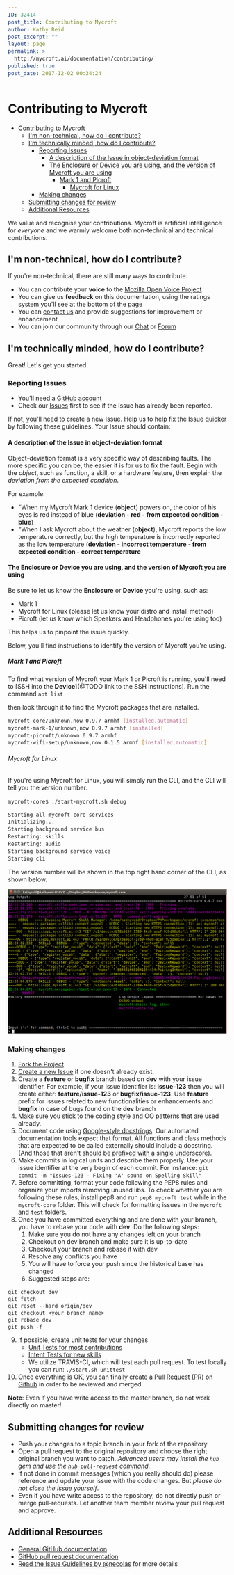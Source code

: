```yaml
---
ID: 32414
post_title: Contributing to Mycroft
author: Kathy Reid
post_excerpt: ""
layout: page
permalink: >
  http://mycroft.ai/documentation/contributing/
published: true
post_date: 2017-12-02 00:34:24
---
```

# Contributing to Mycroft

- [Contributing to Mycroft](#contributing-to-mycroft)
  * [I'm non-technical, how do I contribute?](#im-non-technical-how-do-i-contribute)
  * [I'm technically minded, how do I contribute?](#im-technically-minded-how-do-i-contribute)
    + [Reporting Issues](#reporting-issues)
      - [A description of the Issue in object-deviation format](#a-description-of-the-issue-in-object-deviation-format)
      - [The Enclosure or Device you are using, and the version of Mycroft you are using](#the-enclosure-or-device-you-are-using-and-the-version-of-mycroft-you-are-using)
        * [Mark 1 and Picroft](#mark-1-and-picroft)
          + [Mycroft for Linux](#mycroft-for-linux)
    + [Making changes](#making-changes)
  * [Submitting changes for review](#submitting-changes-for-review)
  * [Additional Resources](#additional-resources)

We value and recognise your contributions. Mycroft is artificial intelligence for _everyone_ and we warmly welcome both non-technical and technical contributions.

## I'm non-technical, how do I contribute?

If you're non-technical, there are still many ways to contribute.

* You can contribute your **voice** to the [Mozilla Open Voice Project](https://voice.mozilla.org/)
* You can give us **feedback** on this documentation, using the ratings system you'll see at the bottom of the page
* You can [contact us](https://mycroft.ai/contact) and provide suggestions for improvement or enhancement
* You can join our community through our [Chat](https://chat.mycroft.ai) or [Forum](https://community.mycroft.ai)

## I'm technically minded, how do I contribute?

Great! Let's get you started.

### Reporting Issues

* You'll need a [GitHub account](https://github.com/signup/free)
* Check our [Issues](https://github.com/MycroftAI/mycroft/issues) first to see if the Issue has already been reported.

If not, you'll need to create a new Issue. Help us to help fix the Issue quicker by following these guidelines. Your Issue should contain:

#### A description of the Issue in object-deviation format

Object-deviation format is a very specific way of describing faults. The more specific you can be, the easier it is for us to fix the fault. Begin with the _object_, such as function, a skill, or a hardware feature, then explain the _deviation from the expected condition_.

For example:

* "When my Mycroft Mark 1 device (**object**) powers on, the color of his eyes is red instead of blue (**deviation - red - from expected condition - blue**)
* "When I ask Mycroft about the weather (**object**), Mycroft reports the low temperature correctly, but the high temperature is incorrectly reported as the low temperature (**deviation - incorrect temperature - from expected condition - correct temperature**

#### The Enclosure or Device you are using, and the version of Mycroft you are using

Be sure to let us know the **Enclosure** or **Device** you're using, such as:

* Mark 1
* Mycroft for Linux (please let us know your distro and install method)
* Picroft (let us know which Speakers and Headphones you're using too)

This helps us to pinpoint the issue quickly.

Below, you'll find instructions to identify the version of Mycroft you're using.

##### Mark 1 and Picroft

To find what version of Mycroft your Mark 1 or Picroft is running, you'll need to [SSH into the **Device**](@TODO link to the SSH instructions). Run the command
`apt list`

then look through it to find the Mycroft packages that are installed.

```bash
mycroft-core/unknown,now 0.9.7 armhf [installed,automatic]
mycroft-mark-1/unknown,now 0.9.7 armhf [installed]
mycroft-picroft/unknown 0.9.7 armhf
mycroft-wifi-setup/unknown,now 0.1.5 armhf [installed,automatic]
```

###### Mycroft for Linux

If you're using Mycroft for Linux, you will simply run the CLI, and the CLI will tell you the version number.

`mycroft-core$ ./start-mycroft.sh debug`

```bash
Starting all mycroft-core services
Initializing...
Starting background service bus
Restarting: skills
Restarting: audio
Starting background service voice
Starting cli
```
The version number will be shown in the top right hand corner of the CLI, as shown below.

![CLI showing version number](../img/CLI-showing-version-number.png "CLI showing version number")

### Making changes

  1. [Fork the Project](https://help.github.com/articles/fork-a-repo/)
  2. [Create a new Issue](https://help.github.com/articles/creating-an-issue/) if one doesn't already exist.
  3. Create a **feature** or **bugfix** branch based on **dev** with your issue identifier. For example, if your issue identifier is: **issue-123** then you will create either: **feature/issue-123** or **bugfix/issue-123**. Use **feature** prefix for issues related to new functionalities or enhancements and **bugfix** in case of bugs found on the **dev** branch
  4. Make sure you stick to the coding style and OO patterns that are used already.
  5. Document code using [Google-style docstrings](http://sphinxcontrib-napoleon.readthedocs.io/en/latest/example_google.html).  Our automated documentation tools expect that format.  All functions and class methods that are expected to be called externally should include a docstring.  (And those that aren't [should be prefixed with a single underscore](https://docs.python.org/2/tutorial/classes.html#private-variables-and-class-local-references)).
  6. Make commits in logical units and describe them properly. Use your issue identifier at the very begin of each commit. For instance:
`git commit -m "Issues-123 - Fixing 'A' sound on Spelling Skill"`
  7. Before committing, format your code following the PEP8 rules and organize your imports removing unused libs. To check whether you are following these rules, install pep8 and run `pep8 mycroft test` while in the `mycroft-core` folder. This will check for formatting issues in the `mycroft` and `test` folders.
  8. Once you have committed everything and are done with your branch, you have to rebase your code with **dev**. Do the following steps:
      1. Make sure you do not have any changes left on your branch
      2. Checkout on dev branch and make sure it is up-to-date
      3. Checkout your branch and rebase it with dev
      4. Resolve any conflicts you have
      5. You will have to force your push since the historical base has changed
      6. Suggested steps are:
 ```
git checkout dev
git fetch
git reset --hard origin/dev
git checkout <your_branch_name>
git rebase dev
git push -f
```
  9. If possible, create unit tests for your changes
     * [Unit Tests for most contributions](https://github.com/MycroftAI/mycroft-core/tree/dev/test)
     * [Intent Tests for new skills](https://docs.mycroft.ai/development/creating-a-skill#testing-your-skill)
     * We utilize TRAVIS-CI, which will test each pull request. To test locally you can run: `./start.sh unittest`
  10. Once everything is OK, you can finally [create a Pull Request (PR) on Github](https://help.github.com/articles/using-pull-requests/) in order to be reviewed and merged.

**Note**: Even if you have write access to the master branch, do not work directly on master!

## Submitting changes for review

* Push your changes to a topic branch in your fork of the repository.
* Open a pull request to the original repository and choose the right original branch you want to patch.
	_Advanced users may install the `hub` gem and use the [`hub pull-request` command](https://github.com/defunkt/hub#git-pull-request)._
* If not done in commit messages (which you really should do) please reference and update your issue with the code changes. But _please do not close the issue yourself_.
* Even if you have write access to the repository, do not directly push or merge pull-requests. Let another team member review your pull request and approve.

## Additional Resources

* [General GitHub documentation](http://help.github.com/)
* [GitHub pull request documentation](https://help.github.com/articles/about-pull-requests/)
* [Read the Issue Guidelines by @necolas](https://github.com/necolas/issue-guidelines/blob/master/CONTRIBUTING.md) for more details
